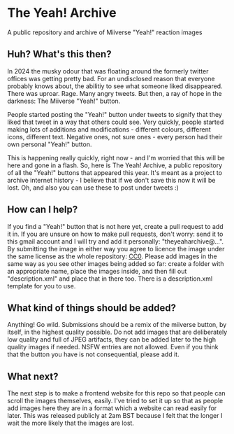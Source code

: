 # The Yeah! Archive
A public repository and archive of Miiverse "Yeah!" reaction images

## Huh? What's this then?
In 2024 the musky odour that was floating around the formerly twitter offices was getting pretty bad. For an undisclosed reason that everyone probably knows about, the abilitiy to see what someone liked disappeared.
There was uproar. Rage. Many angry tweets. But then, a ray of hope in the darkness: The Miiverse "Yeah!" button.

People started posting the "Yeah!" button under tweets to signify that they liked that tweet in a way that others could see. Very quickly, people started making lots of additions and modifications - different colours, different icons, different text. Negative ones, not sure ones - every person had their own personal "Yeah!" button.

This is happening really quickly, right now - and I'm worried that this will be here and gone in a flash. So, here is The Yeah! Archive, a public repository of all the "Yeah!" buttons that appeared this year. It's meant as a project to archive internet history - I believe that if we don't save this now it will be lost. Oh, and also you can use these to post under tweets :)

## How can I help?
If you find a "Yeah!" button that is not here yet, create a pull request to add it in. If you are unsure on how to make pull requests, don't worry: send it to this gmail account and I will try and add it personally: "theyeaharchive@...". By submitting the image in either way you agree to licence the image under the same license as the whole repository: [CC0](https://creativecommons.org/publicdomain/zero/1.0/).
Please add images in the same way as you see other images being added so far: create a folder with an appropriate name, place the images inside, and then fill out "description.xml" and place that in there too. There is a description.xml template for you to use.

## What kind of things should be added?
Anything! Go wild. Submissions should be a remix of the miiverse button, by itself, in the highest quality possible. Do not add images that are deliberately low quality and full of JPEG artifacts, they can be added later to the high quality images if needed. NSFW entries are not allowed. Even if you think that the button you have is not consequential, please add it.

## What next?
The next step is to make a frontend website for this repo so that people can scroll the images themselves, easily. I've tried to set it up so that as people add images here they are in a format which a website can read easily for later. This was released publicly at 2am BST because I felt that the longer I wait the more likely that the images are lost.
